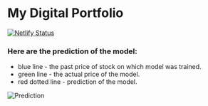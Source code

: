 # My Digital Portfolio

[![Netlify Status](https://api.netlify.com/api/v1/badges/78eb75d8-48e8-4356-b2d9-1247acc0e97a/deploy-status)](https://aryanp.netlify.app)

### Here are the prediction of the model:

- blue line - the past price of stock on which model was trained.
- green line - the actual price of the model.
- red dotted line - prediction of the model.

![Prediction](https://user-images.githubusercontent.com/38190250/210420690-13fc111a-ec09-4872-9a59-77c13082adbb.png)
